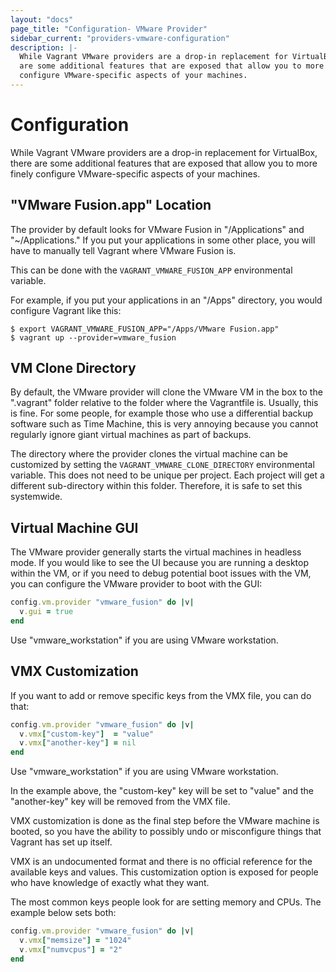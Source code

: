 ```yaml
---
layout: "docs"
page_title: "Configuration- VMware Provider"
sidebar_current: "providers-vmware-configuration"
description: |-
  While Vagrant VMware providers are a drop-in replacement for VirtualBox, there
  are some additional features that are exposed that allow you to more finely
  configure VMware-specific aspects of your machines.
---
```


# Configuration

While Vagrant VMware providers are a drop-in replacement for VirtualBox, there
are some additional features that are exposed that allow you to more finely
configure VMware-specific aspects of your machines.

## "VMware Fusion.app" Location

The provider by default looks for VMware Fusion in "/Applications" and
"~/Applications." If you put your applications in some other place, you will
have to manually tell Vagrant where VMware Fusion is.

This can be done with the `VAGRANT_VMWARE_FUSION_APP` environmental variable.

For example, if you put your applications in an "/Apps" directory, you
would configure Vagrant like this:

```
$ export VAGRANT_VMWARE_FUSION_APP="/Apps/VMware Fusion.app"
$ vagrant up --provider=vmware_fusion
```

## VM Clone Directory

By default, the VMware provider will clone the VMware VM in the box
to the ".vagrant" folder relative to the folder where the Vagrantfile is.
Usually, this is fine. For some people, for example those who use a
differential backup software such as Time Machine, this is very annoying
because you cannot regularly ignore giant virtual machines as part of backups.

The directory where the provider clones the virtual machine can be
customized by setting the `VAGRANT_VMWARE_CLONE_DIRECTORY` environmental
variable. This does not need to be unique per project. Each project will
get a different sub-directory within this folder. Therefore, it is safe to
set this systemwide.

## Virtual Machine GUI

The VMware provider generally starts the virtual machines
in headless mode. If you would like to see the UI because you are running
a desktop within the VM, or if you need to debug potential boot issues
with the VM, you can configure the VMware provider to boot with the
GUI:

```ruby
config.vm.provider "vmware_fusion" do |v|
  v.gui = true
end
```

Use "vmware_workstation" if you are using VMware workstation.

## VMX Customization

If you want to add or remove specific keys from the VMX file, you can do
that:

```ruby
config.vm.provider "vmware_fusion" do |v|
  v.vmx["custom-key"]  = "value"
  v.vmx["another-key"] = nil
end
```

Use "vmware_workstation" if you are using VMware workstation.

In the example above, the "custom-key" key will be set to "value" and the
"another-key" key will be removed from the VMX file.

VMX customization is done as the final step before the VMware machine is
booted, so you have the ability to possibly undo or misconfigure things
that Vagrant has set up itself.

VMX is an undocumented format and there is no official reference for
the available keys and values. This customization option is exposed for
people who have knowledge of exactly what they want.

The most common keys people look for are setting memory and CPUs.
The example below sets both:

```ruby
config.vm.provider "vmware_fusion" do |v|
  v.vmx["memsize"] = "1024"
  v.vmx["numvcpus"] = "2"
end
```

